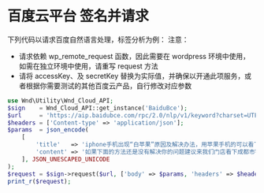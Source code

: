 # 百度云平台 签名并请求
下列代码以请求百度自然语言处理，标签分析为例：
注意：
- 请求依赖 wp_remote_request 函数，因此需要在 wordpress 环境中使用，如需在独立环境中使用，请重写 request 方法
- 请将 accessKey、及 secretKey 替换为实际值，并确保以开通此项服务，或者根据你需要测试的其他百度云产品，自行修改对应参数
```php
use Wnd\Utility\Wnd_Cloud_API;
$sign    = Wnd_Cloud_API::get_instance('BaiduBce');
$url     = 'https://aip.baidubce.com/rpc/2.0/nlp/v1/keyword?charset=UTF-8';
$headers = ['Content-type' => 'application/json'];
$params  = json_encode(
	[
		'title'   => 'iphone手机出现“白苹果”原因及解决办法，用苹果手机的可以看下',
		'content' => '如果下面的方法还是没有解决你的问题建议来我们门店看下成都市锦江区红星路三段99号银石广场24层01室。在通电的情况下掉进清水，这种情况一不需要拆机处理。尽快断电。用力甩干，但别把机器甩掉，主意要把屏幕内的水甩出来。如果屏幕残留有水滴，干后会有痕迹。^H3 放在台灯，射灯等轻微热源下让水分慢慢散去。',
	], JSON_UNESCAPED_UNICODE
);
$request = $sign->request($url, ['body' => $params, 'headers' => $headers]);
print_r($request);
```